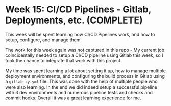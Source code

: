 # Week 15:  CI/CD Pipelines - Gitlab, Deployments, etc. (COMPLETE)

This week will be spent learning how CI/CD Pipelines work, and how to setup,
configure, and manage them.

The work for this week again was not captured in this repo - My current job
coincidentally needed to setup a CI/CD pipeline using Gitlab this week, so I took
the chance to integrate that work with this project.

My time was spent learning a lot about setting it up, how to manage multiple
deployment environments, and configuring the build process in Gitlab using a
`gitlab-cy.yml` file.  This was done with the help of multiple people who were
also learning.  In the end we did indeed setup a successful pipeline with 3 dev
environments and numerous pipeline tests and checks and commit hooks.  Overall
it was a great learning experience for me.
